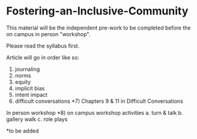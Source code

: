 # Fostering-an-Inclusive-Community

This material will be the independent pre-work to be completed before the on campus in person "workshop".

Please read the syllabus first. 

Article will go in order like so:
1) journaling
2) norms
3) equity
4) implicit bias
5) intent impact
6) difficult conversations
*7) Chapters 9 & 11 in Difficult Conversations

In person workshop
*8) on campus workshop activities
  a. turn & talk
  b. gallery walk
  c. role plays
  
  
*to be added
